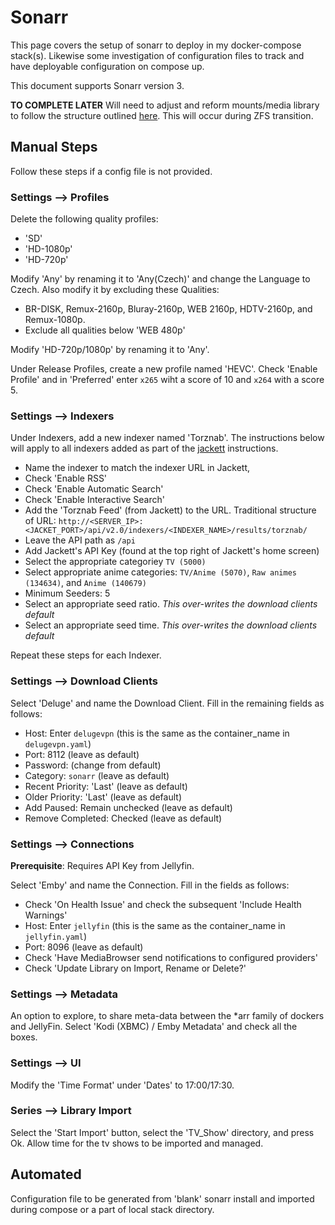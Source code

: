 # Sonarr

This page covers the setup of sonarr to deploy in my docker-compose stack(s). Likewise some investigation of configuration files to track and have deployable configuration on compose up.

This document supports Sonarr version 3.

**TO COMPLETE LATER** Will need to adjust and reform mounts/media library to follow the structure outlined [here](https://trash-guides.info/Hardlinks/How-to-setup-for/Docker/). This will occur during ZFS transition.

## Manual Steps

Follow these steps if a config file is not provided.

### Settings --> Profiles

Delete the following quality profiles:

- 'SD'
- 'HD-1080p'
- 'HD-720p'

Modify 'Any' by renaming it to 'Any(Czech)' and change the Language to Czech. Also modify it by excluding these Qualities:

- BR-DISK, Remux-2160p, Bluray-2160p, WEB 2160p, HDTV-2160p, and Remux-1080p.
- Exclude all qualities below 'WEB 480p'

Modify 'HD-720p/1080p' by renaming it to 'Any'.

Under Release Profiles, create a new profile named 'HEVC'. Check 'Enable Profile' and in 'Preferred' enter `x265` wiht a score of 10 and `x264` with a score 5.

### Settings --> Indexers

Under Indexers, add a new indexer named 'Torznab'. The instructions below will apply to all indexers added as part of the [jackett](jackett.md) instructions.

- Name the indexer to match the indexer URL in Jackett,
- Check 'Enable RSS'
- Check 'Enable Automatic Search'
- Check 'Enable Interactive Search'
- Add the 'Torznab Feed' (from Jackett) to the URL. Traditional structure of URL: `http://<SERVER_IP>:<JACKET_PORT>/api/v2.0/indexers/<INDEXER_NAME>/results/torznab/`
- Leave the API path as `/api`
- Add Jackett's API Key (found at the top right of Jackett's home screen)
- Select the appropriate categoriey `TV (5000)`
- Select appropriate anime categories: `TV/Anime (5070)`, `Raw animes (134634)`, and `Anime (140679)`
- Minimum Seeders: 5
- Select an appropriate seed ratio. *This over-writes the download clients default*
- Select an appropriate seed time. *This over-writes the download clients default*

Repeat these steps for each Indexer.

### Settings --> Download Clients

Select 'Deluge' and name the Download Client. Fill in the remaining fields as follows:

- Host: Enter `delugevpn` (this is the same as the container_name in `delugevpn.yaml`)
- Port: 8112 (leave as default)
- Password: (change from default)
- Category: `sonarr` (leave as default)
- Recent Priority: 'Last' (leave as default)
- Older Priority: 'Last' (leave as default)
- Add Paused: Remain unchecked (leave as default)
- Remove Completed: Checked (leave as default)

### Settings --> Connections

**Prerequisite**: Requires API Key from Jellyfin.

Select 'Emby' and name the Connection. Fill in the fields as follows:

- Check 'On Health Issue' and check the subsequent 'Include Health Warnings'
- Host: Enter `jellyfin` (this is the same as the container_name in `jellyfin.yaml`)
- Port: 8096 (leave as default)
- Check 'Have MediaBrowser send notifications to configured providers'
- Check 'Update Library on Import, Rename or Delete?'

### Settings --> Metadata

An option to explore, to share meta-data between the *arr family of dockers and JellyFin. Select 'Kodi (XBMC) / Emby Metadata' and check all the boxes.

### Settings --> UI

Modify the 'Time Format' under 'Dates' to 17:00/17:30.

### Series --> Library Import

Select the 'Start Import' button, select the 'TV_Show' directory, and press Ok. Allow time for the tv shows to be imported and managed.

## Automated

Configuration file to be generated from 'blank' sonarr install and imported during compose or a part of local stack directory.
